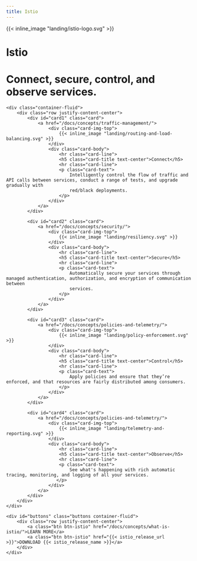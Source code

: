 ```yaml
---
title: Istio
---
```

<script type="application/ld+json">
    {
        "@context": "http://schema.org",
        "@type": "Organization",
        "url": "https://istio.io",
        "logo": "https://istio.io/img/logo.png",
        "sameAs": [
            "https://twitter.com/IstioMesh",
            "https://istio.rocket.chat/"
        ]
    }
</script>
<script type="application/ld+json">
    {
        "@context": "http://schema.org",
        "@type": "WebSite",
        "url": "https://istio.io/",
        "potentialAction": {
            "@type": "SearchAction",
            "target": "https://istio.io/search.html?q={search_term_string}",
            "query-input": "required name=search_term_string"
        }
    }
</script>
<script type="application/ld+json">
    {
      "@context": "http://schema.org/",
      "@type": "Product",
      "name": "Istio",
      "image": [
          "https://istio.io/img/logo.png"
       ],
      "description": "Istio lets you connect, secure, control, and observe services."
    }
</script>
<script>
    document.addEventListener("DOMContentLoaded", function() {
        document.getElementById('card1').style.opacity = "1";

        window.setTimeout(function() {
            document.getElementById('card2').style.opacity = "1";
        }, 375);

        window.setTimeout(function() {
            document.getElementById('card3').style.opacity = "1";
        }, 750);

        window.setTimeout(function() {
            document.getElementById('card4').style.opacity = "1";
        }, 1125);

        window.setTimeout(function() {
            document.getElementById('buttons').style.opacity = "1";
        }, 1500);
    });
</script>

<main class="landing">
    <div class="container-fluid">
        <div class="row justify-content-center">
            {{< inline_image "landing/istio-logo.svg" >}}
            <div class="hero-text">
                <h1 class="hero-label">Istio</h1>
                <h1 class="hero-lead">Connect, secure, control, and observe services.</h1>
            </div>
        </div>
    </div>

    <div class="container-fluid">
        <div class="row justify-content-center">
            <div id="card1" class="card">
                <a href="/docs/concepts/traffic-management/">
                    <div class="card-img-top">
                        {{< inline_image "landing/routing-and-load-balancing.svg" >}}
                    </div>
                    <div class="card-body">
                        <hr class="card-line">
                        <h5 class="card-title text-center">Connect</h5>
                        <hr class="card-line">
                        <p class="card-text">
                            Intelligently control the flow of traffic and API calls between services, conduct a range of tests, and upgrade gradually with
                            red/black deployments.
                        </p>
                    </div>
                </a>
            </div>

            <div id="card2" class="card">
                <a href="/docs/concepts/security/">
                    <div class="card-img-top">
                        {{< inline_image "landing/resiliency.svg" >}}
                    </div>
                    <div class="card-body">
                        <hr class="card-line">
                        <h5 class="card-title text-center">Secure</h5>
                        <hr class="card-line">
                        <p class="card-text">
                            Automatically secure your services through managed authentication, authorization, and encryption of communication between
                            services.
                        </p>
                    </div>
                </a>
            </div>

            <div id="card3" class="card">
                <a href="/docs/concepts/policies-and-telemetry/">
                    <div class="card-img-top">
                        {{< inline_image "landing/policy-enforcement.svg" >}}
                    </div>
                    <div class="card-body">
                        <hr class="card-line">
                        <h5 class="card-title text-center">Control</h5>
                        <hr class="card-line">
                        <p class="card-text">
                            Apply policies and ensure that they’re enforced, and that resources are fairly distributed among consumers.
                        </p>
                    </div>
                </a>
            </div>

            <div id="card4" class="card">
                <a href="/docs/concepts/policies-and-telemetry/">
                    <div class="card-img-top">
                        {{< inline_image "landing/telemetry-and-reporting.svg" >}}
                    </div>
                    <div class="card-body">
                        <hr class="card-line">
                        <h5 class="card-title text-center">Observe</h5>
                        <hr class="card-line">
                        <p class="card-text">
                            See what's happening with rich automatic tracing, monitoring, and logging of all your services.
                       </p>
                    </div>
                </a>
            </div>
        </div>
    </div>

    <div id="buttons" class="buttons container-fluid">
        <div class="row justify-content-center">
            <a class="btn btn-istio" href="/docs/concepts/what-is-istio/">LEARN MORE</a>
            <a class="btn btn-istio" href="{{< istio_release_url >}}">DOWNLOAD {{< istio_release_name >}}</a>
        </div>
    </div>
</main>
